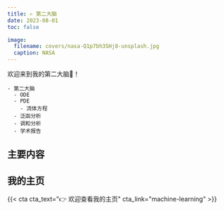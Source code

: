 ```yaml
---
title: ✍️ 第二大脑
date: 2023-08-01
toc: false

image:
  filename: covers/nasa-Q1p7bh3SHj8-unsplash.jpg
  caption: NASA
---
```


欢迎来到我的第二大脑🧠！

```markmap {height="200px"}
- 第二大脑
  - ODE
  - PDE
    - 流体方程
  - 泛函分析
  - 调和分析
  - 学术报告
```

## 主要内容



## 我的主页

{{< cta cta_text="👉 欢迎查看我的主页" cta_link="machine-learning" >}}
